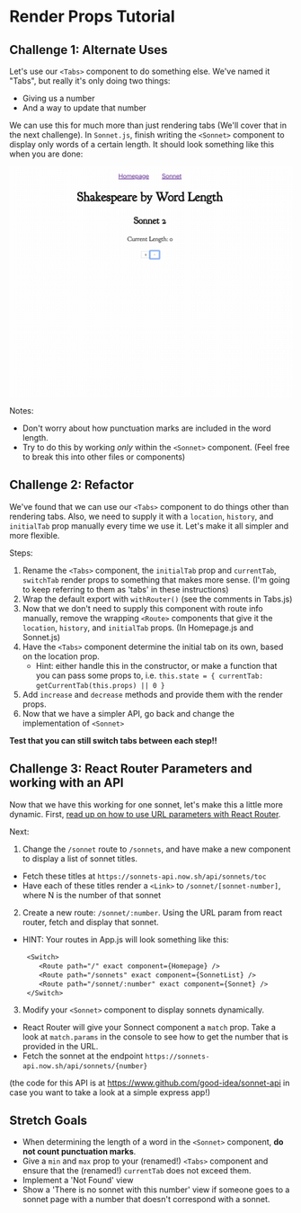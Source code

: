 # Render Props Tutorial

## Challenge 1: Alternate Uses

Let's use our `<Tabs>` component to do something else. We've named it "Tabs", but really it's only doing two things:

- Giving us a number
- And a way to update that number

We can use this for much more than just rendering tabs (We'll cover that in the next challenge). In `Sonnet.js`, finish writing the `<Sonnet>` component to display only words of a certain length. It should look something like this when you are done:

![Challenge 1 demo](./assets/challenge1.gif)

Notes:

- Don't worry about how punctuation marks are included in the word length.
- Try to do this by working _only_ within the `<Sonnet>` component. (Feel free to break this into other files or components)

## Challenge 2: Refactor

We've found that we can use our `<Tabs>` component to do things other than rendering tabs. Also, we need to supply it with a `location`, `history`, and `initialTab` prop manually every time we use it. Let's make it all simpler and more flexible.

Steps:

1.  Rename the `<Tabs>` component, the `initialTab` prop and `currentTab`, `switchTab` render props to something that makes more sense. (I'm going to keep referring to them as 'tabs' in these instructions)
2.  Wrap the default export with `withRouter()` (see the comments in Tabs.js)
3.  Now that we don't need to supply this component with route info manually, remove the wrapping `<Route>` components that give it the `location`, `history`, and `initialTab` props. (In Homepage.js and Sonnet.js)
4.  Have the `<Tabs>` component determine the initial tab on its own, based on the location prop.
    - Hint: either handle this in the constructor, or make a function that you can pass some props to, i.e. `this.state = { currentTab: getCurrentTab(this.props) || 0 }`
5.  Add `increase` and `decrease` methods and provide them with the render props.
6.  Now that we have a simpler API, go back and change the implementation of `<Sonnet>`

**Test that you can still switch tabs between each step!!**

## Challenge 3: React Router Parameters and working with an API

Now that we have this working for one sonnet, let's make this a little more dynamic. First, [read up on how to use URL parameters with React Router](https://tylermcginnis.com/react-router-url-parameters/).

Next:

1. Change the `/sonnet` route to `/sonnets`, and have make a new component to display a list of sonnet titles.

- Fetch these titles at `https://sonnets-api.now.sh/api/sonnets/toc`
- Have each of these titles render a `<Link>` to `/sonnet/[sonnet-number]`, where N is the number of that sonnet

2. Create a new route: `/sonnet/:number`. Using the URL param from react router, fetch and display that sonnet.

- HINT: Your routes in App.js will look something like this:

  ```
   <Switch>
      <Route path="/" exact component={Homepage} />
      <Route path="/sonnets" exact component={SonnetList} />
      <Route path="/sonnet/:number" exact component={Sonnet} />
   </Switch>

  ```

3. Modify your `<Sonnet>` component to display sonnets dynamically.

- React Router will give your Sonnect component a `match` prop. Take a look at `match.params` in the console to see how to get the number that is provided in the URL.
- Fetch the sonnet at the endpoint `https://sonnets-api.now.sh/api/sonnets/{number}`

(the code for this API is at https://www.github.com/good-idea/sonnet-api in case you want to take a look at a simple express app!)

## Stretch Goals

- When determining the length of a word in the `<Sonnet>` component, **do not count punctuation marks**.
- Give a `min` and `max` prop to your (renamed!) `<Tabs>` component and ensure that the (renamed!) `currentTab` does not exceed them.
- Implement a 'Not Found' view
- Show a 'There is no sonnet with this number' view if someone goes to a sonnet page with a number that doesn't correspond with a sonnet.
